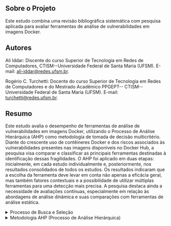 ## Sobre o Projeto

Este estudo combina uma revisão bibliográfica sistemática com pesquisa aplicada para avaliar ferramentas de análise de vulnerabilidades em imagens Docker.

## Autores
Ali Iddar: Discente do curso Superior de Tecnologia em Redes de Computadores, CTISM--Universidade Federal de Santa
Maria (UFSM). E-mail: ali-iddar@redes.ufsm.br. 

Rogério C. Turchetti: Docente do curso Superior de Tecnologia em Redes de Computadores e do Mestrado Acadêmico PPGEPT--
CTISM--Universidade Federal de Santa Maria (UFSM). E-mail: turchetti@redes.ufsm.br.

## Resumo
Este estudo avalia o desempenho de ferramentas de análise de vulnerabilidades em imagens
Docker, utilizando o Processo de Análise Hierárquica (AHP) como metodologia de tomada de
decisão multicritério. Diante do crescente uso de contêineres Docker e dos riscos associados às
vulnerabilidades presentes nas imagens disponíveis no Docker Hub, a pesquisa visa comparar e
classificar as principais ferramentas destinadas à identificação dessas fragilidades. O AHP foi
aplicado em duas etapas: inicialmente, em cada estudo individualmente e, posteriormente, nos
resultados consolidados de todos os estudos. Os resultados indicaram que a escolha da ferramenta
deve levar em conta não apenas a eficácia geral, mas também fatores contextuais e a possibilidade
de utilizar múltiplas ferramentas para uma detecção mais precisa. A pesquisa destaca ainda a
necessidade de avaliações contínuas, especialmente em relação às abordagens de análise dinâmica
e suas comparações com ferramentas de análise estática.

<details>
<summary>Processo de Busca e Seleção </summary>

## Bases acadêmicas de busca
A pesquisa foi realizada nas seguintes bases acadêmicas:

IEEE Xplore, EI Compendex, Web of Science, ACM Digital Library, Scopus e Google Acadêmico

Foram identificadas inicialmente 62 publicações, posteriormente filtradas segundo critérios específicos.

## Criterios de seleção

### Inclusão:
1) Que utilizaram mais de uma ferramenta para análise de vulnerabilidades em imagens Docker;
2) Disponíveis gratuitamente;
3) Em português ou inglês;
4) Com foco na análise de vulnerabilidades em imagens Docker;
5) Artigos científicos, TCCs, dissertações, teses e casos de estudo

### Exclusão:
1) Não tratam da análise de vulnerabilidades em imagens Docker;
2) Não revelam as ferramentas utilizadas;
3) Usaram ferramentas não disponibilizadas publicamente;
4) Utilizaram apenas uma ferramenta;
5) Em outros idiomas;
6) Duplicadas ou atualizadas, mantendo apenas a mais completa e a recente.

### Estudos Selecionados
Após aplicação dos critérios, foram selecionados 10 estudos publicados entre 2019 e 2023.

| ID    | Estudo                                                                 | Ano  |
|-------|------------------------------------------------------------------------|------|
| Pub-1 | A Study on Container Vulnerability Exploit Detection                   | 2019 |
| Pub-2 | Container Vulnerability Scanners: An Analysis                          | 2020 |
| Pub-3 | An Analysis of Security Vulnerabilities in Container Images for Scientific Data Analysis | 2021 |
| Pub-4 | An Evaluation of Container Security Vulnerability Detection Tools       | 2021 |
| Pub-5 | Segurança em Imagens Docker: Um Estudo de Ferramentas de Análise Estática | 2021 |
| Pub-6 | Concerns About Available Container Image Scanning Tools and Image Security | 2022 |
| Pub-7 | Investigating the Inner Workings of Container Image Vulnerability Scanners | 2022 |
| Pub-8 | Continuous Docker Image Analysis and Intrusion Detection Based on Open-Source Tools | 2022 |
| Pub-9 | Vulnerability Analysis of Docker Hub Official Images and Verified Images | 2023 |
| Pub-10| Detecting Container Vulnerabilities Leveraging the CI/CD Pipeline       | 2023 |

</details>

<details>
<summary> Metodologia AHP (Processo de Análise Hierárquica) </summary>
  
## Objtivo
  
Calssificar as ferramentas de analise de vulnerabilidades em imagend Docker.
  
## Implementação em Duas Fases
  
1) Análise Individual: Aplicação do AHP para cada estudo
2) Análise Consolidada: Aplicação do AHP nos resultados agregados
  
## Processo de Análise

### Comparações pareadas

Figura 1: Comparação pareada entre os critério

<img src="images/Comparacao_de_pares.png" alt="Comparação paraeada conforeme a escala de Saaty">

Como ilustrado na Figura acima, um critério - Severidade Crítica - pode ter importância moderada (valor 3) em relação a outro critério - Severidade Alta - (valor 1/3). 

**Justificativas nas Comparações**

As justificativas servem para validar os valores atribuídos na matriz de julgamentos no processo de análise hierárquica. Ao comparar pares de critérios, expressamos a importância relativa entre eles, fundamentando a construção da matriz de comparação.

**Exemplo:**

O critério **Severidade Crítica** é **muito fortemete mais importante** que **Severidade Baixa**, logo atribuimos:

$$a_{\text{SevCri}, \text{SevBai}} = 7$$

Isso se reflete na reciprocidade dos valores na matriz:

$$a_{\text{SevBai}, \text{SevCri}} = \frac{1}{a_{\text{SevCri}, \text{SevBai}}} = \frac{1}{7} \approx 0{,}143$$

---

**Explicação:**

- **$a_{\text{SevCri}, \text{SevBai}} = 7$:** Indica que a Severidade Crítica é sete vezes mais importante que a Severidade Baixa.
- **Reciprocidade**: A relação inversa é aplicada para manter a consistência na matriz de julgamentos.
  - **$a_{\text{SevBai}, \text{SevCri}} = \dfrac{1}{7}$**: Mostra que a Severidade Baixa é muito menos importante em comparação à Severidade Crítica.

Este processo assegura que as comparações sejam coerentes e justificadas, fortalecendo a validade dos pesos calculados para cada critério no modelo de decisão.

---

> ⚠️**Nota:** 
As justificativas das Comparações pareadas podem ser encontradas dentro de cada planilha e refletem adequadamente, de forma transparente, as coparações pareadas definidas no estudo.

### Construção da matriz de julgamentos  $A$

Figura 2: Matriz de julgamentos

<img src="images/matriz_de_julgamento.png" alt="Matriz de julgamentos">

Confome mostrado na Figura 2: 
Os elementos da diagonal da matriz são sempre igual a 1, (Ex. NVI = NVI = 1).
Se o valor do elemento na linha i e coluna j da matriz for maior que 1, isso indica que ocritério na linha i é considerado mais importante do que o critério na coluna j, (Ex. NVI/SevBai = 3, isso significa que o críterio NVI e mais importante que o críterio SevBai, o vice-versa e cooreto).

Para critérios $i$ e $j$:

<img src="images/image_3.png" alt="valor atribuído com base na Escala de Saaty}">

### Cálculo dos Pesos
O Calculo dos pesos/prioridades, segue as seguintes etapas:

- Calcular a soma de cada coluna $S_{\text{j}}$ da matriz de julgamentos:
  
    $$S_j = \sum_{i=1}^{n} a_{ij}$$

     **Exemplo para $S_{\text{1}}$:**
  
    **$S1 = 1 + \dfrac{1}{3} + \dfrac{1}{2} + 2 + 4 = 7.8333$:**

- Normalização dos elementos da matriz, dividindo cada elemento pela soma correspondente à sua coluna. Esse procedimento resulta em uma nova matriz normalizada $N$, na qual os elementos de cada
coluna somam 1.

  $n_{\text{ij}} = \dfrac{a_{\text{ij}}}{S_{\text{j}}}$

  **Exemplo para $n_{\text{11}}$:**

   **$n_{\text{11}} = \dfrac{1}{7.8333} ≈ 0.1277$**

- Cálculo da média aritmética (Pesos $w_{\text{i}}$) de cada linha da matriz normalizada. A soma dos pesos de todos os critérios deve ser igual a 1 (ou 100%)

   **$w_{\text{i}} = \dfrac{\sum_{i=1}^{n} n_{ij}}{n} = \dfrac{1}{n}\sum_{i=1}^{n} n_{ij}$**
  
  - $n$ é o numero total dos critérios.

  **Exemplo para $w_{\text{1}}$:**

  $w_{\text{1}} = \dfrac{1}{5}(n_{11} + n_{12} + n_{13} + n_{14} + n_{15}) = 0.1412$

  Figra 3: Calculo de pesos de críterios

  <img src="images/Calculo_dos_pesos.png" alt="Calculo de pesos de críterios}">
  
### Verificação da consistência
Para garantir a validade dos julgamentos na matriz, calculamos o valor de $λ_{\text{máx}}$, o Índice de Consistência (IC) e a Razão de Consistência (RC).

- Cálculo do Vetor de Consistência:
  
  Multiplicamos a matriz de julgamentos $A$ pelo vetor de pesos $w$:
  
   **$C_{\text{i}} = \sum_{j=1}^{n} a_{ij} * w_{j}$**
  
- Cálculo de $λ_{\text{máx}}$:
  
  Calculamos o valor de $λ_{\text{máx}}$ usando:

   **$λ_{\text{máx}} = \dfrac{1}{n}\sum_{i=1}^{n}  \dfrac{C_{\text{i}}}{w_{\text{i}}}$**
   
- Cálculo do Índice de Consistência ($IC$):
  
  **$IC = \dfrac{λ_{\text{máx}} - n}{n - 1}$**
  
- Cálculo da Razão de Consistência ($RC$):
  
  **$RC = \dfrac{IC}{IR}$**
  
  Onde:
  
    - $IR$ é o Índice de Consistência Aleatório, que depende do número de critérios $n$ (valores tabelados).
      
      | $IR$  |   0  |   0  | 0,58 | 0,90 | 1,12 | 1,24 | 1,32 | 1,41 | 1,54 | 1,49 |
      |-------|------|------|------|------|------|------|------|------|------|------|
      |  $n$  |   1  |   2  |   3  |   4  |   5  |   6  |   7  |   8  |   9  |  10  |
      
  **$Interpretação:$**

    - Se $RC < 0,1$, a consistência é aceitável.
    - Se  $RC \geq 0,1$,  a matriz de julgamentos pode ser considerada inconsistente e os julgamentos devem ser revisados.

</details>
